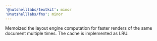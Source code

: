 ```yaml
---
'@nutshelllabs/textkit': minor
'@nutshelllabs/fns': minor
---
```


Memoized the layout engine computation for faster renders of the same document multiple times. The cache is implemented as LRU.
